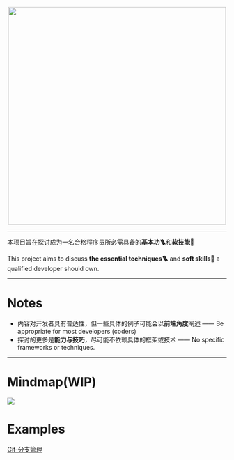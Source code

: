 <p align="center">
    <img width="500" src="https://user-images.githubusercontent.com/7123136/164220390-c258ca9c-abca-48f0-a572-dc9fa3082d89.jpg">
  <br>
</p>

------
<p > 本项目旨在探讨成为一名合格程序员所必需具备的<strong>基本功🪜</strong>和<strong>软技能🔧</strong></p>
<p > This project aims to discuss <strong>the essential techniques🪜</strong> and <strong>soft skills🔧</strong> a qualified developer should own.</p>

------
# Notes
- 内容对开发者具有普适性，但一些具体的例子可能会以**前端角度**阐述 —— Be appropriate for most developers (coders)
- 探讨的更多是**能力与技巧**，尽可能不依赖具体的框架或技术 —— No specific frameworks or techniques.
------

# Mindmap(WIP)
<img src="https://user-images.githubusercontent.com/7123136/163100532-8ae85c8a-9cbd-45fd-8f57-bea53dd3bb33.svg">

# Examples

[Git-分支管理](https://rocky-legend-705.notion.site/Git-b8fd286b1d4741068f4bbeb50019079e)
